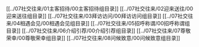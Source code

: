 [[../07社交往来/01主客招待/00主客招待组目录]]
[[../07社交往来/02迎来送往/00迎来送往组目录]]
[[../07社交往来/03拜访访问/00拜访访问组目录]]
[[../07社交往来/04相遇会见/00相遇会见组目录]]
[[../07社交往来/05招呼称谓/00招呼称谓组目录]]
[[../07社交往来/06介绍引荐/00介绍引荐组目录]]
[[../07社交往来/07尊敬荣幸/00尊敬荣幸组目录]]
[[../07社交往来/08问候致意/00问候致意组目录]]
